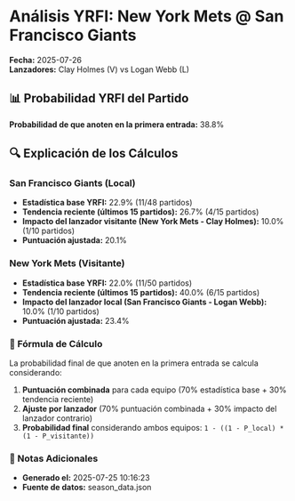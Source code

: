 # Análisis YRFI: New York Mets @ San Francisco Giants

**Fecha:** 2025-07-26  
**Lanzadores:** Clay Holmes (V) vs Logan Webb (L)

## 📊 Probabilidad YRFI del Partido

**Probabilidad de que anoten en la primera entrada:** 38.8%

## 🔍 Explicación de los Cálculos

### San Francisco Giants (Local)
- **Estadística base YRFI:** 22.9% (11/48 partidos)
- **Tendencia reciente (últimos 15 partidos):** 26.7% (4/15 partidos)
- **Impacto del lanzador visitante (New York Mets - Clay Holmes):** 10.0% (1/10 partidos)
- **Puntuación ajustada:** 20.1%

### New York Mets (Visitante)
- **Estadística base YRFI:** 22.0% (11/50 partidos)
- **Tendencia reciente (últimos 15 partidos):** 40.0% (6/15 partidos)
- **Impacto del lanzador local (San Francisco Giants - Logan Webb):** 10.0% (1/10 partidos)
- **Puntuación ajustada:** 23.4%

### 📝 Fórmula de Cálculo

La probabilidad final de que anoten en la primera entrada se calcula considerando:
1. **Puntuación combinada** para cada equipo (70% estadística base + 30% tendencia reciente)
2. **Ajuste por lanzador** (70% puntuación combinada + 30% impacto del lanzador contrario)
3. **Probabilidad final** considerando ambos equipos: `1 - ((1 - P_local) * (1 - P_visitante))`

### 📌 Notas Adicionales

- **Generado el:** 2025-07-25 10:16:23
- **Fuente de datos:** season_data.json
